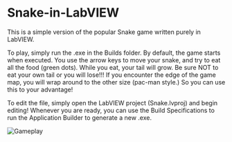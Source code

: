 Snake-in-LabVIEW
================

This is a simple version of the popular Snake game written purely in LabVIEW. 

To play, simply run the .exe in the Builds folder.  By default, the game starts when executed. You use the arrow keys to move your snake, and try to eat all the food (green dots).  While you eat, your tail will grow.  Be sure NOT to eat your own tail or you will lose!!!  If you encounter the edge of the game map, you will wrap around to the other size (pac-man style.)  So you can use this to your advantage!

To edit the file, simply open the LabVIEW project (Snake.lvproj) and begin editing!  Whenever you are ready, you can use the Build Specifications to run the Application Builder to generate a new .exe.

![Gameplay](http://i.imgur.com/24w6MAR.png)
